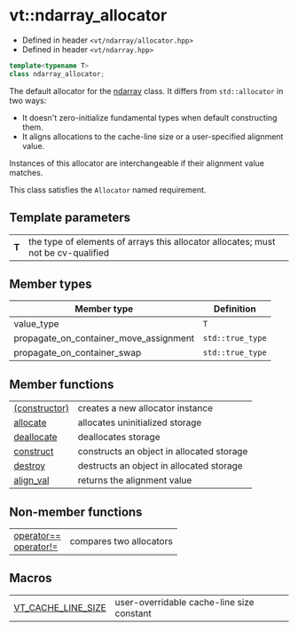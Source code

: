 vt::ndarray_allocator
=====================

- Defined in header `<vt/ndarray/allocator.hpp>`
- Defined in header `<vt/ndarray.hpp>`

```c++
template<typename T>
class ndarray_allocator;
```

The default allocator for the [ndarray](../container/readme.md#top) class. It differs from `std::allocator` in two ways:

- It doesn't zero-initialize fundamental types when default constructing them.
- It aligns allocations to the cache-line size or a user-specified alignment value.

Instances of this allocator are interchangeable if their alignment value matches.

This class satisfies the `Allocator` named requirement.

Template parameters
-------------------

|||
----- | ------------------------------------------------------------------------
**T** | the type of elements of arrays this allocator allocates; must not be cv-qualified

Member types
------------

Member type                            | Definition
-------------------------------------- | ----------------
value_type                             | `T`
propagate_on_container_move_assignment | `std::true_type`
propagate_on_container_swap            | `std::true_type`

Member functions
----------------

|||
----------------------------------- | -----------------------------------------
[(constructor)](constructor.md#top) | creates a new allocator instance
[allocate](allocate.md#top)         | allocates uninitialized storage
[deallocate](deallocate.md#top)     | deallocates storage
[construct](construct.md#top)       | constructs an object in allocated storage
[destroy](destroy.md#top)           | destructs an object in allocated storage
[align_val](align-val.md#top)       | returns the alignment value

Non-member functions
--------------------

|||
-------------------------------------------------- | -----------------------
[operator==<br>operator!=](equals-operator.md#top) | compares two allocators

Macros
------

|||
-------------------------------------------- | ---------------------------------
[VT_CACHE_LINE_SIZE](cache-line-size.md#top) | user-overridable cache-line size constant
